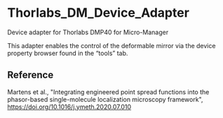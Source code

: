 # Thorlabs_DM_Device_Adapter
Device adapter for Thorlabs DMP40 for Micro-Manager

This adapter enables the control of the deformable mirror via the device property browser found in the “tools” tab.

## Reference
Martens et al., "Integrating engineered point spread functions into the phasor-based single-molecule localization microscopy framework", https://doi.org/10.1016/j.ymeth.2020.07.010
